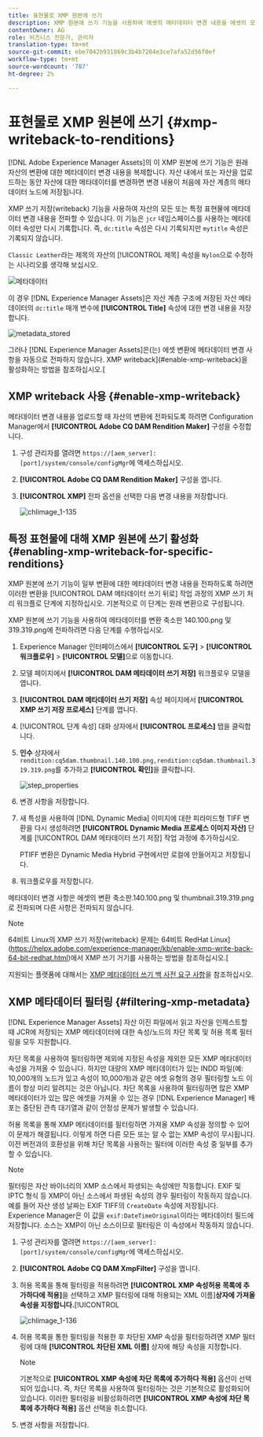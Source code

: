 ```yaml
---
title: 표현물로 XMP 원본에 쓰기
description: XMP 원본에 쓰기 기능을 사용하여 에셋의 메타데이터 변경 내용을 에셋의 모든 또는 특정 표현물에 전파하는 방법을 알아봅니다.
contentOwner: AG
role: 비즈니스 전문가, 관리자
translation-type: tm+mt
source-git-commit: ebe7042b931869c3b4b7204e3ce7afa52d56f0ef
workflow-type: tm+mt
source-wordcount: '787'
ht-degree: 2%

---
```



# 표현물로 XMP 원본에 쓰기 {#xmp-writeback-to-renditions}

[!DNL Adobe Experience Manager Assets]의 이 XMP 원본에 쓰기 기능은 원래 자산의 변환에 대한 메타데이터 변경 내용을 복제합니다. 자산 내에서 또는 자산을 업로드하는 동안 자산에 대한 메타데이터를 변경하면 변경 내용이 처음에 자산 계층의 메타데이터 노드에 저장됩니다.

XMP 쓰기 저장(writeback) 기능을 사용하여 자산의 모든 또는 특정 표현물에 메타데이터 변경 내용을 전파할 수 있습니다. 이 기능은 `jcr` 네임스페이스를 사용하는 메타데이터 속성만 다시 기록합니다. 즉, `dc:title` 속성은 다시 기록되지만 `mytitle` 속성은 기록되지 않습니다.

`Classic Leather`라는 제목의 자산의 [!UICONTROL 제목] 속성을 `Nylon`으로 수정하는 시나리오를 생각해 보십시오.

![메타데이터](assets/metadata.png)

이 경우 [!DNL Experience Manager Assets]은 자산 계층 구조에 저장된 자산 메타데이터의 `dc:title` 매개 변수에 **[!UICONTROL Title]** 속성에 대한 변경 내용을 저장합니다.

![metadata_stored](assets/metadata_stored.png)

그러나 [!DNL Experience Manager Assets]은(는) 에셋 변환에 메타데이터 변경 사항을 자동으로 전파하지 않습니다. XMP writeback](#enable-xmp-writeback)을 활성화하는 방법을 참조하십시오.[

## XMP writeback 사용 {#enable-xmp-writeback}

메타데이터 변경 내용을 업로드할 때 자산의 변환에 전파되도록 하려면 Configuration Manager에서 **[!UICONTROL Adobe CQ DAM Rendition Maker]** 구성을 수정합니다.

1. 구성 관리자를 열려면 `https://[aem_server]:[port]/system/console/configMgr`에 액세스하십시오.
1. **[!UICONTROL Adobe CQ DAM Rendition Maker]** 구성을 엽니다.
1. **[!UICONTROL XMP]** 전파 옵션을 선택한 다음 변경 내용을 저장합니다.

   ![chlimage_1-135](assets/chlimage_1-346.png)

## 특정 표현물에 대해 XMP 원본에 쓰기 활성화 {#enabling-xmp-writeback-for-specific-renditions}

XMP 원본에 쓰기 기능이 일부 변환에 대한 메타데이터 변경 내용을 전파하도록 하려면 이러한 변환을 [!UICONTROL DAM 메타데이터 쓰기 뒤로] 작업 과정의 XMP 쓰기 처리 워크플로 단계에 지정하십시오. 기본적으로 이 단계는 원래 변환으로 구성됩니다.

XMP 원본에 쓰기 기능을 사용하여 메타데이터를 변환 축소판 140.100.png 및 319.319.png에 전파하려면 다음 단계를 수행하십시오.

1. Experience Manager 인터페이스에서 **[!UICONTROL 도구]** > **[!UICONTROL 워크플로우]** > **[!UICONTROL 모델]**&#x200B;으로 이동합니다.
1. 모델 페이지에서 **[!UICONTROL DAM 메타데이터 쓰기 저장]** 워크플로우 모델을 엽니다.
1. **[!UICONTROL DAM 메타데이터 쓰기 저장]** 속성 페이지에서 **[!UICONTROL XMP 쓰기 저장 프로세스]** 단계를 엽니다.
1. [!UICONTROL 단계 속성] 대화 상자에서 **[!UICONTROL 프로세스]** 탭을 클릭합니다.
1. **인수** 상자에서 `rendition:cq5dam.thumbnail.140.100.png,rendition:cq5dam.thumbnail.319.319.png`를 추가하고 **[!UICONTROL 확인]**&#x200B;을 클릭합니다.

   ![step_properties](assets/step_properties.png)

1. 변경 사항을 저장합니다.
1. 새 특성을 사용하여 [!DNL Dynamic Media] 이미지에 대한 피라미드형 TIFF 변환을 다시 생성하려면 **[!UICONTROL Dynamic Media 프로세스 이미지 자산]** 단계를 [!UICONTROL DAM 메타데이터 쓰기 저장] 작업 과정에 추가하십시오.

   PTIFF 변환은 Dynamic Media Hybrid 구현에서만 로컬에 만들어지고 저장됩니다.

1. 워크플로우를 저장합니다.

메타데이터 변경 사항은 에셋의 변환 축소판.140.100.png 및 thumbnail.319.319.png로 전파되며 다른 사항은 전파되지 않습니다.

>[!NOTE]
>
>64비트 Linux의 XMP 쓰기 저장(writeback) 문제는 64비트 RedHat Linux](https://helpx.adobe.com/experience-manager/kb/enable-xmp-write-back-64-bit-redhat.html)에서 XMP 쓰기 거기를 사용하는 방법을 참조하십시오.[
>
>지원되는 플랫폼에 대해서는 [XMP 메타데이터 쓰기 백 사전 요구 사항](/help/sites-deploying/technical-requirements.md#requirements-for-aem-assets-xmp-metadata-write-back)을 참조하십시오.

## XMP 메타데이터 필터링 {#filtering-xmp-metadata}

[!DNL Experience Manager Assets] 자산 이진 파일에서 읽고 자산을 인제스트할 때 JCR에 저장되는 XMP 메타데이터에 대한 속성/노드의 차단 목록 및 허용 목록 필터링을 모두 지원합니다.

차단 목록을 사용하여 필터링하면 제외에 지정된 속성을 제외한 모든 XMP 메타데이터 속성을 가져올 수 있습니다. 하지만 대량의 XMP 메타데이터가 있는 INDD 파일(예: 10,000개의 노드가 있고 속성이 10,000개)과 같은 에셋 유형의 경우 필터링할 노드 이름이 항상 미리 알려지는 것은 아닙니다. 차단 목록을 사용하여 필터링하면 많은 XMP 메타데이터가 있는 많은 에셋을 가져올 수 있는 경우 [!DNL Experience Manager] 배포는 중단된 관측 대기열과 같이 안정성 문제가 발생할 수 있습니다.

허용 목록을 통해 XMP 메타데이터를 필터링하면 가져올 XMP 속성을 정의할 수 있어 이 문제가 해결됩니다. 이렇게 하면 다른 모든 또는 알 수 없는 XMP 속성이 무시됩니다. 이전 버전과의 호환성을 위해 차단 목록을 사용하는 필터에 이러한 속성 중 일부를 추가할 수 있습니다.

>[!NOTE]
>
>필터링은 자산 바이너리의 XMP 소스에서 파생되는 속성에만 작동합니다. EXIF 및 IPTC 형식 등 XMP이 아닌 소스에서 파생된 속성의 경우 필터링이 작동하지 않습니다. 예를 들어 자산 생성 날짜는 EXIF TIFF의 `CreateDate` 속성에 저장됩니다. Experience Manager은 이 값을 `exif:DateTimeOriginal`이라는 메타데이터 필드에 저장합니다. 소스는 XMP이 아닌 소스이므로 필터링은 이 속성에서 작동하지 않습니다.

1. 구성 관리자를 열려면 `https://[aem_server]:[port]/system/console/configMgr`에 액세스하십시오.
1. **[!UICONTROL Adobe CQ DAM XmpFilter]** 구성을 엽니다.
1. 허용 목록을 통해 필터링을 적용하려면 **[!UICONTROL XMP 속성허용 목록에 추가하다에 적용]**&#x200B;을 선택하고 XMP 필터링에 대해 허용되는 XML 이름&#x200B;]**상자에 가져올 속성을 지정합니다.**[!UICONTROL 

   ![chlimage_1-136](assets/chlimage_1-347.png)

1. 허용 목록을 통한 필터링을 적용한 후 차단된 XMP 속성을 필터링하려면 XMP 필터링에 대해 **[!UICONTROL 차단된 XML 이름]** 상자에 해당 속성을 지정합니다.

   >[!NOTE]
   >
   >기본적으로 **[!UICONTROL XMP 속성에 차단 목록에 추가하다 적용]** 옵션이 선택되어 있습니다. 즉, 차단 목록을 사용하여 필터링하는 것은 기본적으로 활성화되어 있습니다. 이러한 필터링을 비활성화하려면 **[!UICONTROL XMP 속성에 차단 목록에 추가하다 적용]** 옵션 선택을 취소합니다.

1. 변경 사항을 저장합니다.
